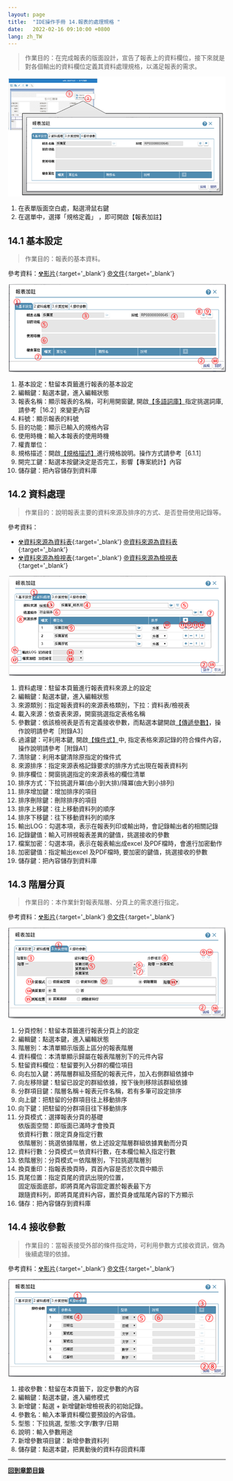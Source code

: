 ```yaml
---
layout: page
title:  "IDE操作手冊 14.報表的處理規格 "
date:   2022-02-16 09:10:00 +0800
lang: zh_TW
---
```


> 作業目的：在完成報表的版面設計，宣告了報表上的資料欄位，接下來就是對各個輸出的資料欄位定義其資料處理規格，以滿足報表的需求。



![](images/14-1.png)
1. 在表單版面空白處，點選滑鼠右鍵
2. 在選單中，選擇「規格定義」 ，即可開啟【報表加註】

## **14.1 基本設定**
> 作業目的：報表的基本資料。

參考資料：[☢影片](https://youtu.be/5vJPh1n7Xzo){:target='_blank'} [℗文件](pdf/13-1開啟報表規格定義介面.pdf){:target='_blank'}


![](images/14.1-1.png)
1. 基本設定：駐留本頁籤進行報表的基本設定
2. 編輯鍵：點選本鍵，進入編輯狀態
3. 報表名稱：顯示報表的名稱，可利用開窗鍵, 開啟[【多語詞庫】](16.html#MaintainMultilingual)指定挑選詞庫, 請參考［16.2］來變更內容
4. 料號：顯示報表的料號
5. 目的功能：顯示已輸入的規格內容
6. 使用時機：輸入本報表的使用時機
7. 權責單位：
8. 規格描述：開啟[【規格描述】](06.html#SpecificationAnnotated)進行規格說明。操作方式請參考［6.1.1］
9. 開完工鍵：點選本按鍵決定是否完工，影響【專案統計】內容
10. 儲存鍵：把內容儲存到資料庫


## **14.2 資料處理**
> 作業目的：說明報表主要的資料來源及排序的方式、是否登冊使用記錄等。

參考資料：
-  [☢資料來源為資料表](https://youtu.be/M2UpgOOBk50){:target='_blank'} [℗資料來源為資料表](pdf/13-2-1資料來源為資料表.pdf){:target='_blank'}
-  [☢資料來源為檢視表](https://youtu.be/sWe0maCvGG0){:target='_blank'} [℗資料來源為檢視表](pdf/13-2-2資料來源為檢視表.pdf){:target='_blank'}


![](images/14.2-1.png)
1. 資料處理：駐留本頁籤進行報表資料來源上的設定
2. 編輯鍵：點選本鍵，進入編輯狀態
3. 來源類別：指定報表資料的來源表格類別，下拉：資料表/檢視表
4. 載入來源：依查表來源，開窗挑選指定表格名稱
5. 參數鍵：依該檢視表是否有定義接收參數，而點選本鍵開啟[【傳遞參數】](20.html#PassParameters)，操作說明請參考［附錄A3］
6. 過濾鍵：可利用本鍵, 開啟[【條件式】](20.html#ConditionStatement)中, 指定表格來源記錄的符合條件內容，操作說明請參考［附錄A1］
7. 清除鍵：利用本鍵清除原指定的條件式
8. 來源排序：指定來源表格記錄要求的排序方式出現在報表資料列
9. 排序欄位：開窗挑選指定的來源表格的欄位清單
10. 排序方式：下拉挑選升冪(由小到大排)/降冪(由大到小排列)
11. 排序增加鍵：增加排序的項目
12. 排序刪除鍵：刪除排序的項目
13. 排序上移鍵：往上移動資料列的順序
14. 排序下移鍵：往下移動資料列的順序
15. 輸出LOG：勾選本項，表示在報表列印或輸出時，會記錄輸出者的相關記錄
16. 記錄鍵值：輸入可辨視報表差異的鍵值，挑選接收的參數
17. 檔案加密：勾選本項，表示在報表輸出成excel 及PDF檔時，會進行加密動作
18. 加密鍵值：指定輸出excel 及PDF檔時, 要加密的鍵值，挑選接收的參數
19. 儲存鍵：把內容儲存到資料庫

## **14.3 階層分頁**
> 作業目的：本作業針對報表階層、分頁上的需求進行指定。

參考資料：[☢影片](https://youtu.be/ITLZx-VJkBw){:target='_blank'} [℗文件](pdf/13-3分頁控制.pdf){:target='_blank'}


![](images/14.3-1.png)
1. 分頁控制：駐留本頁籤進行報表分頁上的設定
2. 編輯鍵：點選本鍵，進入編輯狀態
3. 階層別：本清單顯示版面上區分的報表階層
4. 資料欄位：本清單顯示歸屬在報表階層別下的元件內容
5. 駐留資料欄位：駐留要列入分群的欄位項目
6. 向右加入鍵：將階層群組及搭配的報表元件，加入右側群組依據中
7. 向左移除鍵：駐留已設定的群組依據，按下後則移除該群組依據
8. 分群項目鍵：階層名稱＋報表元件名稱，若有多筆可設定排序
9. 向上鍵：把駐留的分群項目往上移動排序
10. 向下鍵：把駐留的分群項目往下移動排序
11. 分頁模式：選擇報表分頁的基礎<br>
依版面空間：即版面已滿時才會換頁<br>
依資料行數：限定頁身指定行數<br>
依階層別：挑選依據階層，依上述設定階層群組依據異動而分頁<br>
12. 資料行數：分頁模式＝依資料行數，在本欄位輸入指定行數
13. 依階層別：分頁模式＝依階層別，下拉挑選階層別
14. 換頁重印：指報表換頁時，頁首內容是否於次頁中顯示
15. 頁尾位置：指定頁尾的資訊出現的位置，<br>
	固定版面底部，即將頁尾內容固定置於報表最下方<br>
	跟隨資料列，即將頁尾資料內容，置於頁身或階尾內容的下方顯示<br>
16. 儲存：把內容儲存到資料庫



## **14.4 接收參數**
> 作業目的：當報表接受外部的條件指定時，可利用參數方式接收資訊，做為後續處理的依據。

參考資料：[☢影片](https://youtu.be/uhzk-s5C2uo){:target='_blank'} [℗文件](pdf/13-4.接收參數.pdf){:target='_blank'}


![](images/14.4-1.png)

1. 接收參數：駐留在本頁籤下，設定參數的內容
2. 編輯鍵：點選本鍵，進入編修模式
3. 新增鍵：點選 + 新增鍵新增檢視表的初始記錄。
4. 參數名：輸入本筆資料欄位要預設的內容值。
5. 型態：下拉挑選, 型態:文字/數字/日期
6. 說明：輸入參數用途
7. 新增參數項目鍵：新增參數資料列
8. 儲存鍵：點選本鍵，把異動後的資料存回資料庫


---
[**回到章節目錄**](index.html#MainMenu)
